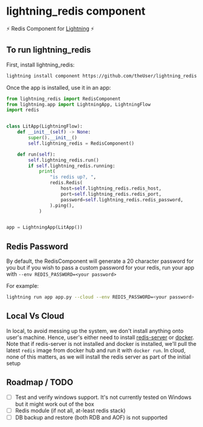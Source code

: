 # lightning_redis component

⚡ Redis Component for [Lightning](lightning.ai) ⚡

## To run lightning_redis

First, install lightning_redis:

```bash
lightning install component https://github.com/theUser/lightning_redis
```

Once the app is installed, use it in an app:

```python
from lightning_redis import RedisComponent
from lightning.app import LightningApp, LightningFlow
import redis


class LitApp(LightningFlow):
    def __init__(self) -> None:
        super().__init__()
        self.lightning_redis = RedisComponent()

    def run(self):
        self.lightning_redis.run()
        if self.lightning_redis.running:
            print(
                "is redis up?, ",
                redis.Redis(
                    host=self.lightning_redis.redis_host,
                    port=self.lightning_redis.redis_port,
                    password=self.lightning_redis.redis_password,
                ).ping(),
            )


app = LightningApp(LitApp())
```

## Redis Password

By default, the RedisComponent will generate a 20 character password for you but if you wish to pass
a custom password for your redis, run your app with `--env REDIS_PASSWORD=<your password>`

For example:

```bash
lightning run app app.py --cloud --env REDIS_PASSWORD=<your password>
```

## Local Vs Cloud

In local, to avoid messing up the system, we don't install anything onto user's machine. Hence, user's either need to
install [redis-server](https://redis.io/docs/getting-started/installation/) or
[docker](https://docs.docker.com/engine/install/). Note that if redis-server is not installed and docker is installed,
we'll pull the latest `redis` image from docker hub and run it with `docker run`.
In cloud, none of this matters, as we will install the redis server as part of the initial setup

## Roadmap / TODO

- [ ] Test and verify windows support. It's not currently tested on Windows but it might work out of the box
- [ ] Redis module (if not all, at-least redis stack)
- [ ] DB backup and restore (both RDB and AOF) is not supported
